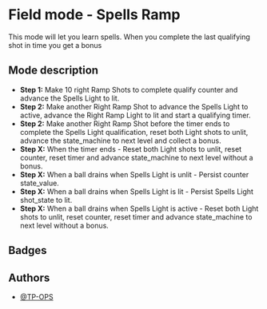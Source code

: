 
# Field mode - Spells Ramp

This mode will let you learn spells. When you complete the last qualifying shot in time you get a bonus


## Mode description

- **Step 1:** Make 10 right Ramp Shots to complete qualify counter and advance the Spells Light to lit.
- **Step 2:** Make another Right Ramp Shot to advance the Spells Light to active, advance the Right Ramp Light to lit and start a qualifying timer.
- **Step 2:** Make another Right Ramp Shot before the timer ends to complete the Spells Light qualification, reset both Light shots to unlit, advance the state_machine to next level and collect a bonus.
- **Step X:** When the timer ends - Reset both Light shots to unlit, reset counter, reset timer and advance state_machine to next level without a bonus.
- **Step X:** When a ball drains when Spells Light is unlit - Persist counter state_value.
- **Step X:** When a ball drains when Spells Light is lit - Persist Spells Light shot_state to lit.
- **Step X:** When a ball drains when Spells Light is active - Reset both Light shots to unlit, reset counter, reset timer and advance state_machine to next level without a bonus.


## Badges


## Authors

- [@TP-OPS](https://github.com/tp-ops)

